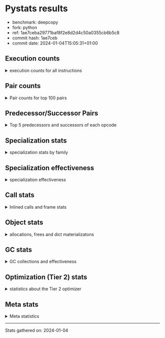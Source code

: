 
# Pystats results

- benchmark: deepcopy
- fork: python
- ref: 1ae7ceba29771baf8f2e8d2d4c50a0355cb6b5c8
- commit hash: 1ae7ceb
- commit date: 2024-01-04T15:05:31+01:00

## Execution counts

<details>
<summary> execution counts for all instructions </summary>

|Name | Count | Self | Cumulative | Miss ratio | 
|---|---:|---:|---:|---:|
| LOAD_FAST | 778,610,320 | 21.1% | 21.1% |  |
| STORE_FAST | 373,576,520 | 10.1% | 31.2% |  |
| LOAD_FAST_LOAD_FAST | 331,489,620 | 9.0% | 40.2% |  |
| LOAD_GLOBAL_BUILTIN | 173,260,100 | 4.7% | 44.9% |  |
| PUSH_NULL | 166,380,720 | 4.5% | 49.4% |  |
| POP_JUMP_IF_FALSE | 147,046,400 | 4.0% | 53.4% |  |
| RESUME_CHECK | 139,059,280 | 3.8% | 57.2% | 0.0% |
| CALL_BUILTIN_O | 132,341,320 | 3.6% | 60.8% |  |
| LOAD_ATTR_METHOD_NO_DICT | 129,187,560 | 3.5% | 64.3% |  |
| RETURN_VALUE | 123,003,460 | 3.3% | 67.6% |  |
| IS_OP | 120,995,840 | 3.3% | 70.9% |  |
| CALL_METHOD_DESCRIPTOR_FAST | 115,752,840 | 3.1% | 74.1% |  |
| CALL_PY_WITH_DEFAULTS | 75,564,840 | 2.0% | 76.1% | 8.4% |
| LOAD_GLOBAL_MODULE | 74,055,800 | 2.0% | 78.1% |  |
| POP_JUMP_IF_NONE | 68,935,700 | 1.9% | 80.0% |  |
| POP_JUMP_IF_NOT_NONE | 68,239,360 | 1.9% | 81.8% |  |
| JUMP_FORWARD | 58,941,460 | 1.6% | 83.4% |  |
| POP_TOP | 58,695,980 | 1.6% | 85.0% |  |
| JUMP_BACKWARD | 56,750,080 | 1.5% | 86.6% |  |
| CALL_PY_EXACT_ARGS | 54,012,040 | 1.5% | 88.0% | 10.4% |
| CALL_TYPE_1 | 51,527,620 | 1.4% | 89.4% |  |
| FOR_ITER_LIST | 38,625,240 | 1.0% | 90.5% |  |
| STORE_SUBSCR_DICT | 33,504,960 | 0.9% | 91.4% |  |
| LOAD_CONST | 32,462,600 | 0.9% | 92.3% |  |
| TO_BOOL_BOOL | 20,029,180 | 0.5% | 92.8% |  |
| FOR_ITER | 17,741,480 | 0.5% | 93.3% |  |
| LOAD_DEREF | 16,794,400 | 0.5% | 93.7% |  |
| CALL_BUILTIN_FAST | 16,179,000 | 0.4% | 94.2% |  |
| RETURN_CONST | 15,442,160 | 0.4% | 94.6% |  |
| STORE_FAST_STORE_FAST | 12,492,800 | 0.3% | 94.9% |  |
| UNPACK_SEQUENCE_TWO_TUPLE | 12,492,700 | 0.3% | 95.3% |  |
| LOAD_ATTR | 11,269,600 | 0.3% | 95.6% |  |
| NOP | 10,363,140 | 0.3% | 95.9% |  |
| BINARY_SUBSCR_DICT | 10,362,780 | 0.3% | 96.1% |  |
| BUILD_LIST | 10,199,620 | 0.3% | 96.4% |  |
| GET_ITER | 8,765,680 | 0.2% | 96.7% |  |
| BUILD_MAP | 8,642,640 | 0.2% | 96.9% |  |
| CALL_FUNCTION_EX | 7,086,560 | 0.2% | 97.1% |  |
| CALL | 6,478,900 | 0.2% | 97.3% |  |
| LOAD_ATTR_MODULE | 6,471,940 | 0.2% | 97.4% |  |
| INTERPRETER_EXIT | 6,471,860 | 0.2% | 97.6% |  |
| MAKE_CELL | 6,471,760 | 0.2% | 97.8% |  |
| STORE_ATTR_INSTANCE_VALUE | 5,926,020 | 0.2% | 97.9% | 6.3% |
| CALL_LIST_APPEND | 5,570,500 | 0.2% | 98.1% |  |
| FOR_ITER_TUPLE | 5,345,180 | 0.1% | 98.2% |  |
| CHECK_EXC_MATCH | 4,792,320 | 0.1% | 98.4% |  |
| POP_EXCEPT | 4,792,320 | 0.1% | 98.5% |  |
| PUSH_EXC_INFO | 4,792,320 | 0.1% | 98.6% |  |
| CALL_METHOD_DESCRIPTOR_NOARGS | 4,628,420 | 0.1% | 98.8% |  |
| LIST_EXTEND | 3,850,640 | 0.1% | 98.9% |  |
| CALL_INTRINSIC_1 | 3,850,480 | 0.1% | 99.0% |  |
| CALL_ISINSTANCE | 3,850,180 | 0.1% | 99.1% |  |
| FOR_ITER_RANGE | 3,809,420 | 0.1% | 99.2% |  |
| TO_BOOL | 3,237,640 | 0.1% | 99.3% |  |
| COPY_FREE_VARS | 3,236,160 | 0.1% | 99.4% |  |
| BUILD_TUPLE | 3,236,080 | 0.1% | 99.4% |  |
| TO_BOOL_NONE | 3,235,800 | 0.1% | 99.5% |  |
| LOAD_ATTR_METHOD_WITH_VALUES | 2,621,480 | 0.1% | 99.6% | 0.1% |
| LIST_APPEND | 2,334,720 | 0.1% | 99.7% |  |
| STORE_FAST_LOAD_FAST | 2,334,720 | 0.1% | 99.7% |  |
| POP_JUMP_IF_TRUE | 2,007,060 | 0.1% | 99.8% |  |
| SWAP | 1,556,480 | 0.0% | 99.8% |  |
| BINARY_OP_SUBTRACT_FLOAT | 1,228,880 | 0.0% | 99.9% |  |
| BINARY_OP_ADD_FLOAT | 1,228,760 | 0.0% | 99.9% | 0.0% |
| LOAD_FAST_AND_CLEAR | 778,240 | 0.0% | 99.9% |  |
| MAKE_FUNCTION | 614,720 | 0.0% | 99.9% |  |
| SET_FUNCTION_ATTRIBUTE | 614,560 | 0.0% | 99.9% |  |
| RETURN_GENERATOR | 614,400 | 0.0% | 100.0% |  |
| YIELD_VALUE | 614,400 | 0.0% | 100.0% |  |
| LOAD_ATTR_INSTANCE_VALUE | 307,180 | 0.0% | 100.0% |  |
| STORE_SUBSCR_LIST_INT | 307,180 | 0.0% | 100.0% |  |
| CALL_TUPLE_1 | 163,820 | 0.0% | 100.0% |  |
| CALL_BUILTIN_CLASS | 82,060 | 0.0% | 100.0% |  |
| LOAD_GLOBAL | 3,100 | 0.0% | 100.0% |  |
| STORE_SUBSCR | 680 | 0.0% | 100.0% |  |
| RESUME | 660 | 0.0% | 100.0% | 3.0% |
| BINARY_OP | 440 | 0.0% | 100.0% |  |
| STORE_NAME | 400 | 0.0% | 100.0% |  |
| STORE_ATTR | 300 | 0.0% | 100.0% |  |
| BINARY_SUBSCR | 200 | 0.0% | 100.0% |  |
| UNPACK_SEQUENCE | 200 | 0.0% | 100.0% |  |
| BUILD_CONST_KEY_MAP | 160 | 0.0% | 100.0% |  |
| CALL_ALLOC_AND_ENTER_INIT | 120 | 0.0% | 100.0% | 33.3% |
| EXIT_INIT_CHECK | 80 | 0.0% | 100.0% |  |
| LOAD_BUILD_CLASS | 80 | 0.0% | 100.0% |  |
| LOAD_NAME | 80 | 0.0% | 100.0% |  |
| STORE_DEREF | 80 | 0.0% | 100.0% |  |
| CALL_BUILTIN_FAST_WITH_KEYWORDS | 60 | 0.0% | 100.0% |  |


</details>

## Pair counts

<details>
<summary> Pair counts for top 100 pairs </summary>

|Pair | Count | Self | Cumulative | 
|---|---:|---:|---:|
| STORE_FAST LOAD_FAST | 177,643,700 | 4.8% | 4.8% |
| LOAD_GLOBAL_BUILTIN LOAD_FAST | 160,521,760 | 4.4% | 9.2% |
| LOAD_FAST PUSH_NULL | 139,386,880 | 3.8% | 13.0% |
| LOAD_FAST RETURN_VALUE | 119,767,300 | 3.2% | 16.2% |
| LOAD_FAST_LOAD_FAST IS_OP | 117,760,000 | 3.2% | 19.4% |
| IS_OP POP_JUMP_IF_FALSE | 115,752,960 | 3.1% | 22.5% |
| CALL_METHOD_DESCRIPTOR_FAST STORE_FAST | 115,752,840 | 3.1% | 25.7% |
| PUSH_NULL LOAD_FAST_LOAD_FAST | 108,666,880 | 2.9% | 28.6% |
| LOAD_FAST CALL_BUILTIN_O | 92,036,400 | 2.5% | 31.1% |
| CALL_PY_WITH_DEFAULTS RESUME_CHECK | 75,445,040 | 2.0% | 33.2% |
| STORE_FAST LOAD_FAST_LOAD_FAST | 74,629,200 | 2.0% | 35.2% |
| CALL_BUILTIN_O STORE_FAST | 71,475,100 | 1.9% | 37.1% |
| POP_JUMP_IF_FALSE LOAD_FAST | 70,983,680 | 1.9% | 39.0% |
| LOAD_FAST POP_JUMP_IF_NONE | 68,935,700 | 1.9% | 40.9% |
| LOAD_FAST LOAD_ATTR_METHOD_NO_DICT | 68,853,520 | 1.9% | 42.8% |
| LOAD_FAST POP_JUMP_IF_NOT_NONE | 68,239,360 | 1.9% | 44.6% |
| RESUME_CHECK LOAD_GLOBAL_BUILTIN | 68,239,240 | 1.9% | 46.5% |
| LOAD_FAST_LOAD_FAST CALL_PY_WITH_DEFAULTS | 67,580,760 | 1.8% | 48.3% |
| POP_JUMP_IF_NOT_NONE LOAD_FAST | 64,225,280 | 1.7% | 50.1% |
| LOAD_ATTR_METHOD_NO_DICT LOAD_FAST_LOAD_FAST | 64,225,220 | 1.7% | 51.8% |
| LOAD_FAST_LOAD_FAST CALL_METHOD_DESCRIPTOR_FAST | 64,225,160 | 1.7% | 53.5% |
| POP_JUMP_IF_NONE LOAD_FAST | 62,464,000 | 1.7% | 55.2% |
| LOAD_ATTR_METHOD_NO_DICT LOAD_FAST | 60,333,920 | 1.6% | 56.9% |
| RETURN_VALUE STORE_FAST | 59,392,080 | 1.6% | 58.5% |
| STORE_FAST LOAD_GLOBAL_MODULE | 56,155,960 | 1.5% | 60.0% |
| STORE_FAST JUMP_FORWARD | 55,541,760 | 1.5% | 61.5% |
| POP_JUMP_IF_FALSE LOAD_GLOBAL_BUILTIN | 54,599,420 | 1.5% | 63.0% |
| CALL_PY_EXACT_ARGS RESUME_CHECK | 53,291,620 | 1.4% | 64.4% |
| PUSH_NULL LOAD_FAST | 52,019,760 | 1.4% | 65.9% |
| CALL_TYPE_1 STORE_FAST | 51,527,620 | 1.4% | 67.2% |
| LOAD_FAST CALL_METHOD_DESCRIPTOR_FAST | 51,527,560 | 1.4% | 68.6% |
| LOAD_FAST CALL_TYPE_1 | 51,527,560 | 1.4% | 70.0% |
| LOAD_GLOBAL_MODULE LOAD_ATTR_METHOD_NO_DICT | 51,527,560 | 1.4% | 71.4% |
| LOAD_FAST_LOAD_FAST CALL_PY_EXACT_ARGS | 50,670,120 | 1.4% | 72.8% |
| JUMP_FORWARD LOAD_FAST_LOAD_FAST | 48,291,840 | 1.3% | 74.1% |
| RESUME_CHECK LOAD_FAST | 45,956,960 | 1.2% | 75.4% |
| POP_TOP JUMP_BACKWARD | 37,683,200 | 1.0% | 76.4% |
| JUMP_BACKWARD FOR_ITER_LIST | 37,068,760 | 1.0% | 77.4% |
| CALL_BUILTIN_O POP_TOP | 37,068,760 | 1.0% | 78.4% |
| FOR_ITER_LIST STORE_FAST | 37,068,760 | 1.0% | 79.4% |
| RETURN_VALUE CALL_BUILTIN_O | 37,068,720 | 1.0% | 80.4% |
| LOAD_FAST LOAD_GLOBAL_BUILTIN | 21,462,520 | 0.6% | 81.0% |
| TO_BOOL_BOOL POP_JUMP_IF_FALSE | 20,029,180 | 0.5% | 81.5% |
| POP_TOP LOAD_FAST | 14,376,960 | 0.4% | 81.9% |
| CALL_BUILTIN_O STORE_SUBSCR_DICT | 13,434,480 | 0.4% | 82.3% |
| LOAD_GLOBAL_MODULE LOAD_FAST_LOAD_FAST | 12,820,380 | 0.3% | 82.6% |
| UNPACK_SEQUENCE_TWO_TUPLE STORE_FAST_STORE_FAST | 12,492,700 | 0.3% | 83.0% |
| FOR_ITER UNPACK_SEQUENCE_TWO_TUPLE | 12,492,600 | 0.3% | 83.3% |
| JUMP_BACKWARD FOR_ITER | 12,329,200 | 0.3% | 83.7% |
| RETURN_CONST POP_TOP | 12,206,080 | 0.3% | 84.0% |
| RETURN_VALUE LOAD_FAST_LOAD_FAST | 10,485,760 | 0.3% | 84.3% |
| LOAD_FAST_LOAD_FAST PUSH_NULL | 10,485,760 | 0.3% | 84.6% |
| STORE_FAST_STORE_FAST LOAD_FAST | 10,485,760 | 0.3% | 84.8% |
| STORE_SUBSCR_DICT JUMP_BACKWARD | 10,485,700 | 0.3% | 85.1% |
| RETURN_VALUE STORE_SUBSCR_DICT | 10,485,640 | 0.3% | 85.4% |
| NOP LOAD_FAST | 10,362,880 | 0.3% | 85.7% |
| CALL_BUILTIN_O BINARY_SUBSCR_DICT | 10,362,680 | 0.3% | 86.0% |
| LOAD_FAST LOAD_CONST | 9,707,540 | 0.3% | 86.2% |
| CALL_BUILTIN_FAST STORE_FAST | 9,707,400 | 0.3% | 86.5% |
| LOAD_CONST CALL_BUILTIN_FAST | 9,707,280 | 0.3% | 86.8% |
| LOAD_FAST TO_BOOL_BOOL | 9,707,280 | 0.3% | 87.0% |
| LOAD_FAST_LOAD_FAST LOAD_FAST | 9,584,720 | 0.3% | 87.3% |
| POP_JUMP_IF_FALSE LOAD_FAST_LOAD_FAST | 9,584,640 | 0.3% | 87.5% |
| RESUME_CHECK NOP | 9,584,580 | 0.3% | 87.8% |
| LOAD_FAST STORE_SUBSCR_DICT | 9,584,520 | 0.3% | 88.1% |
| STORE_SUBSCR_DICT LOAD_GLOBAL_MODULE | 9,584,520 | 0.3% | 88.3% |
| STORE_SUBSCR_DICT LOAD_FAST | 9,420,660 | 0.3% | 88.6% |
| BUILD_MAP STORE_FAST | 8,642,560 | 0.2% | 88.8% |
| LOAD_FAST LOAD_ATTR | 8,028,460 | 0.2% | 89.0% |
| JUMP_FORWARD LOAD_GLOBAL_BUILTIN | 8,027,940 | 0.2% | 89.2% |
| LOAD_CONST LOAD_FAST | 7,864,480 | 0.2% | 89.5% |
| BUILD_LIST LOAD_FAST | 7,864,320 | 0.2% | 89.7% |
| LOAD_FAST LOAD_DEREF | 7,086,080 | 0.2% | 89.9% |
| LOAD_ATTR_MODULE PUSH_NULL | 6,471,940 | 0.2% | 90.0% |
| LOAD_CONST LOAD_CONST | 6,471,920 | 0.2% | 90.2% |
| LOAD_GLOBAL_MODULE LOAD_ATTR_MODULE | 6,471,640 | 0.2% | 90.4% |
| CALL_BUILTIN_FAST TO_BOOL_BOOL | 6,471,520 | 0.2% | 90.6% |
| LOAD_FAST_LOAD_FAST LOAD_GLOBAL_BUILTIN | 6,184,760 | 0.2% | 90.7% |
| RESUME_CHECK LOAD_DEREF | 5,857,400 | 0.2% | 90.9% |
| LOAD_DEREF LOAD_CONST | 5,857,280 | 0.2% | 91.1% |
| CALL_LIST_APPEND RETURN_CONST | 5,570,500 | 0.2% | 91.2% |
| LOAD_FAST CALL_LIST_APPEND | 5,570,440 | 0.2% | 91.4% |
| BINARY_SUBSCR_DICT LOAD_ATTR_METHOD_NO_DICT | 5,570,440 | 0.2% | 91.5% |
| GET_ITER FOR_ITER | 5,406,900 | 0.1% | 91.7% |
| LOAD_FAST STORE_ATTR_INSTANCE_VALUE | 5,242,960 | 0.1% | 91.8% |
| FOR_ITER LOAD_FAST | 5,242,880 | 0.1% | 91.9% |
| CHECK_EXC_MATCH POP_JUMP_IF_FALSE | 4,792,320 | 0.1% | 92.1% |
| POP_JUMP_IF_FALSE POP_TOP | 4,792,320 | 0.1% | 92.2% |
| BINARY_SUBSCR_DICT PUSH_EXC_INFO | 4,792,220 | 0.1% | 92.3% |
| LOAD_GLOBAL_BUILTIN CHECK_EXC_MATCH | 4,792,220 | 0.1% | 92.5% |
| PUSH_EXC_INFO LOAD_GLOBAL_BUILTIN | 4,792,120 | 0.1% | 92.6% |
| LOAD_FAST BUILD_LIST | 4,628,800 | 0.1% | 92.7% |
| CALL_METHOD_DESCRIPTOR_NOARGS GET_ITER | 4,628,420 | 0.1% | 92.8% |
| RESUME_CHECK BUILD_MAP | 4,628,420 | 0.1% | 93.0% |
| LOAD_ATTR_METHOD_NO_DICT CALL_METHOD_DESCRIPTOR_NOARGS | 4,628,360 | 0.1% | 93.1% |
| POP_EXCEPT RETURN_CONST | 4,014,080 | 0.1% | 93.2% |
| POP_JUMP_IF_NOT_NONE BUILD_MAP | 4,014,080 | 0.1% | 93.3% |
| STORE_FAST JUMP_BACKWARD | 4,014,080 | 0.1% | 93.4% |
| STORE_SUBSCR_DICT POP_EXCEPT | 4,014,020 | 0.1% | 93.5% |
| LOAD_FAST CALL_PY_WITH_DEFAULTS | 4,013,920 | 0.1% | 93.6% |


</details>

## Predecessor/Successor Pairs

<details>
<summary> Top 5 predecessors and successors of each opcode </summary>

### BINARY_SUBSCR

<details>
<summary> Successors and predecessors for BINARY_SUBSCR </summary>

|Predecessors | Count | Percentage | 
|---|---:|---:|
| CALL | 100 | 50.0% |
| CALL_BUILTIN_O | 100 | 50.0% |

|Successors | Count | Percentage | 
|---|---:|---:|
| PUSH_EXC_INFO | 100 | 50.0% |
| BINARY_SUBSCR_DICT | 100 | 50.0% |


</details>

### CHECK_EXC_MATCH

<details>
<summary> Successors and predecessors for CHECK_EXC_MATCH </summary>

|Predecessors | Count | Percentage | 
|---|---:|---:|
| LOAD_GLOBAL_BUILTIN | 4,792,220 | 100.0% |
| LOAD_GLOBAL | 100 | 0.0% |

|Successors | Count | Percentage | 
|---|---:|---:|
| POP_JUMP_IF_FALSE | 4,792,320 | 100.0% |


</details>

### GET_ITER

<details>
<summary> Successors and predecessors for GET_ITER </summary>

|Predecessors | Count | Percentage | 
|---|---:|---:|
| CALL_METHOD_DESCRIPTOR_NOARGS | 4,628,420 | 52.8% |
| LOAD_FAST | 2,949,120 | 33.6% |
| CALL | 778,400 | 8.9% |
| LOAD_CONST | 327,680 | 3.7% |
| CALL_BUILTIN_CLASS | 82,060 | 0.9% |

|Successors | Count | Percentage | 
|---|---:|---:|
| FOR_ITER | 5,406,900 | 61.7% |
| FOR_ITER_LIST | 1,556,440 | 17.8% |
| LOAD_FAST_AND_CLEAR | 778,240 | 8.9% |
| CALL_PY_EXACT_ARGS | 614,360 | 7.0% |
| FOR_ITER_TUPLE | 327,640 | 3.7% |


</details>

### NOP

<details>
<summary> Successors and predecessors for NOP </summary>

|Predecessors | Count | Percentage | 
|---|---:|---:|
| RESUME_CHECK | 9,584,580 | 92.5% |
| STORE_FAST | 778,240 | 7.5% |
| POP_TOP | 240 | 0.0% |
| RESUME | 60 | 0.0% |
| JUMP_FORWARD | 20 | 0.0% |

|Successors | Count | Percentage | 
|---|---:|---:|
| LOAD_FAST | 10,362,880 | 100.0% |
| LOAD_DEREF | 240 | 0.0% |
| LOAD_FAST_LOAD_FAST | 20 | 0.0% |


</details>

### POP_EXCEPT

<details>
<summary> Successors and predecessors for POP_EXCEPT </summary>

|Predecessors | Count | Percentage | 
|---|---:|---:|
| STORE_SUBSCR_DICT | 4,014,020 | 83.8% |
| POP_TOP | 778,240 | 16.2% |
| STORE_SUBSCR | 60 | 0.0% |

|Successors | Count | Percentage | 
|---|---:|---:|
| RETURN_CONST | 4,014,080 | 83.8% |
| JUMP_FORWARD | 778,240 | 16.2% |


</details>

### POP_TOP

<details>
<summary> Successors and predecessors for POP_TOP </summary>

|Predecessors | Count | Percentage | 
|---|---:|---:|
| CALL_BUILTIN_O | 37,068,760 | 63.2% |
| RETURN_CONST | 12,206,080 | 20.8% |
| POP_JUMP_IF_FALSE | 4,792,320 | 8.2% |
| CALL | 3,236,180 | 5.5% |
| CACHE | 614,400 | 1.0% |

|Successors | Count | Percentage | 
|---|---:|---:|
| JUMP_BACKWARD | 37,683,200 | 64.2% |
| LOAD_FAST | 14,376,960 | 24.5% |
| RETURN_CONST | 2,621,500 | 4.5% |
| JUMP_FORWARD | 2,621,440 | 4.5% |
| POP_EXCEPT | 778,240 | 1.3% |


</details>

### PUSH_EXC_INFO

<details>
<summary> Successors and predecessors for PUSH_EXC_INFO </summary>

|Predecessors | Count | Percentage | 
|---|---:|---:|
| BINARY_SUBSCR_DICT | 4,792,220 | 100.0% |
| BINARY_SUBSCR | 100 | 0.0% |

|Successors | Count | Percentage | 
|---|---:|---:|
| LOAD_GLOBAL_BUILTIN | 4,792,120 | 100.0% |
| LOAD_GLOBAL | 200 | 0.0% |


</details>

### PUSH_NULL

<details>
<summary> Successors and predecessors for PUSH_NULL </summary>

|Predecessors | Count | Percentage | 
|---|---:|---:|
| LOAD_FAST | 139,386,880 | 83.8% |
| LOAD_FAST_LOAD_FAST | 10,485,760 | 6.3% |
| LOAD_ATTR_MODULE | 6,471,940 | 3.9% |
| LOAD_DEREF | 3,850,800 | 2.3% |
| LOAD_ATTR | 3,850,540 | 2.3% |

|Successors | Count | Percentage | 
|---|---:|---:|
| LOAD_FAST_LOAD_FAST | 108,666,880 | 65.3% |
| LOAD_FAST | 52,019,760 | 31.3% |
| LOAD_CONST | 3,235,840 | 1.9% |
| CALL | 2,458,200 | 1.5% |
| CALL_ALLOC_AND_ENTER_INIT | 40 | 0.0% |


</details>

### RETURN_VALUE

<details>
<summary> Successors and predecessors for RETURN_VALUE </summary>

|Predecessors | Count | Percentage | 
|---|---:|---:|
| LOAD_FAST | 119,767,300 | 97.4% |
| BUILD_TUPLE | 2,621,440 | 2.1% |
| CALL_FUNCTION_EX | 614,400 | 0.5% |
| RETURN_VALUE | 240 | 0.0% |
| EXIT_INIT_CHECK | 80 | 0.0% |

|Successors | Count | Percentage | 
|---|---:|---:|
| STORE_FAST | 59,392,080 | 48.3% |
| CALL_BUILTIN_O | 37,068,720 | 30.1% |
| LOAD_FAST_LOAD_FAST | 10,485,760 | 8.5% |
| STORE_SUBSCR_DICT | 10,485,640 | 8.5% |
| INTERPRETER_EXIT | 2,621,460 | 2.1% |


</details>

### STORE_SUBSCR

<details>
<summary> Successors and predecessors for STORE_SUBSCR </summary>

|Predecessors | Count | Percentage | 
|---|---:|---:|
| CALL | 200 | 29.4% |
| CALL_BUILTIN_O | 200 | 29.4% |
| RETURN_VALUE | 120 | 17.6% |
| LOAD_FAST | 120 | 17.6% |
| LOAD_CONST | 40 | 5.9% |

|Successors | Count | Percentage | 
|---|---:|---:|
| STORE_SUBSCR_DICT | 320 | 47.1% |
| LOAD_FAST | 140 | 20.6% |
| POP_EXCEPT | 60 | 8.8% |
| JUMP_BACKWARD | 60 | 8.8% |
| LOAD_GLOBAL | 60 | 8.8% |


</details>

### TO_BOOL

<details>
<summary> Successors and predecessors for TO_BOOL </summary>

|Predecessors | Count | Percentage | 
|---|---:|---:|
| LOAD_FAST | 3,236,160 | 100.0% |
| TO_BOOL | 1,180 | 0.0% |
| CALL | 160 | 0.0% |
| CALL_BUILTIN_FAST | 80 | 0.0% |
| CALL_ISINSTANCE | 60 | 0.0% |

|Successors | Count | Percentage | 
|---|---:|---:|
| POP_JUMP_IF_FALSE | 3,236,140 | 100.0% |
| TO_BOOL | 1,180 | 0.0% |
| TO_BOOL_BOOL | 260 | 0.0% |
| TO_BOOL_NONE | 40 | 0.0% |
| POP_JUMP_IF_TRUE | 20 | 0.0% |


</details>

### BINARY_OP

<details>
<summary> Successors and predecessors for BINARY_OP </summary>

|Predecessors | Count | Percentage | 
|---|---:|---:|
| LOAD_CONST | 160 | 36.4% |
| LOAD_FAST | 160 | 36.4% |
| BINARY_OP | 80 | 18.2% |
| BINARY_OP_SUBTRACT_FLOAT | 40 | 9.1% |

|Successors | Count | Percentage | 
|---|---:|---:|
| STORE_FAST | 160 | 36.4% |
| BINARY_OP | 80 | 18.2% |
| LOAD_CONST | 80 | 18.2% |
| BINARY_OP_SUBTRACT_FLOAT | 80 | 18.2% |
| BINARY_OP_ADD_FLOAT | 40 | 9.1% |


</details>

### BUILD_CONST_KEY_MAP

<details>
<summary> Successors and predecessors for BUILD_CONST_KEY_MAP </summary>

|Predecessors | Count | Percentage | 
|---|---:|---:|
| LOAD_CONST | 160 | 100.0% |

|Successors | Count | Percentage | 
|---|---:|---:|
| STORE_FAST | 160 | 100.0% |


</details>

### BUILD_LIST

<details>
<summary> Successors and predecessors for BUILD_LIST </summary>

|Predecessors | Count | Percentage | 
|---|---:|---:|
| LOAD_FAST | 4,628,800 | 45.4% |
| LOAD_FAST_LOAD_FAST | 3,235,840 | 31.7% |
| RESUME_CHECK | 1,556,500 | 15.3% |
| SWAP | 778,240 | 7.6% |
| LOAD_CONST | 160 | 0.0% |

|Successors | Count | Percentage | 
|---|---:|---:|
| LOAD_FAST | 7,864,320 | 77.1% |
| STORE_FAST | 1,556,500 | 15.3% |
| SWAP | 778,240 | 7.6% |
| LOAD_CONST | 320 | 0.0% |
| LOAD_DEREF | 240 | 0.0% |


</details>

### BUILD_MAP

<details>
<summary> Successors and predecessors for BUILD_MAP </summary>

|Predecessors | Count | Percentage | 
|---|---:|---:|
| RESUME_CHECK | 4,628,420 | 53.6% |
| POP_JUMP_IF_NOT_NONE | 4,014,080 | 46.4% |
| LOAD_CONST | 80 | 0.0% |
| RESUME | 60 | 0.0% |

|Successors | Count | Percentage | 
|---|---:|---:|
| STORE_FAST | 8,642,560 | 100.0% |
| LOAD_CONST | 80 | 0.0% |


</details>

### BUILD_TUPLE

<details>
<summary> Successors and predecessors for BUILD_TUPLE </summary>

|Predecessors | Count | Percentage | 
|---|---:|---:|
| LOAD_ATTR | 2,621,440 | 81.0% |
| LOAD_FAST | 614,640 | 19.0% |

|Successors | Count | Percentage | 
|---|---:|---:|
| RETURN_VALUE | 2,621,440 | 81.0% |
| LOAD_CONST | 614,560 | 19.0% |
| LOAD_FAST | 80 | 0.0% |


</details>

### CALL

<details>
<summary> Successors and predecessors for CALL </summary>

|Predecessors | Count | Percentage | 
|---|---:|---:|
| LOAD_FAST | 3,237,360 | 50.0% |
| PUSH_NULL | 2,458,200 | 37.9% |
| LOAD_FAST_LOAD_FAST | 779,000 | 12.0% |
| CALL | 3,260 | 0.1% |
| LOAD_CONST | 480 | 0.0% |

|Successors | Count | Percentage | 
|---|---:|---:|
| POP_TOP | 3,236,180 | 49.9% |
| STORE_FAST | 1,229,440 | 19.0% |
| LOAD_FAST | 1,228,960 | 19.0% |
| GET_ITER | 778,400 | 12.0% |
| CALL | 3,260 | 0.1% |


</details>

### CALL_FUNCTION_EX

<details>
<summary> Successors and predecessors for CALL_FUNCTION_EX </summary>

|Predecessors | Count | Percentage | 
|---|---:|---:|
| CALL_INTRINSIC_1 | 3,850,480 | 54.3% |
| LOAD_FAST | 3,236,080 | 45.7% |

|Successors | Count | Percentage | 
|---|---:|---:|
| MAKE_CELL | 3,235,920 | 45.7% |
| STORE_FAST | 2,621,440 | 37.0% |
| RESUME_CHECK | 614,500 | 8.7% |
| RETURN_VALUE | 614,400 | 8.7% |
| COPY_FREE_VARS | 240 | 0.0% |


</details>

### CALL_INTRINSIC_1

<details>
<summary> Successors and predecessors for CALL_INTRINSIC_1 </summary>

|Predecessors | Count | Percentage | 
|---|---:|---:|
| LIST_EXTEND | 3,850,480 | 100.0% |

|Successors | Count | Percentage | 
|---|---:|---:|
| CALL_FUNCTION_EX | 3,850,480 | 100.0% |


</details>

### COPY_FREE_VARS

<details>
<summary> Successors and predecessors for COPY_FREE_VARS </summary>

|Predecessors | Count | Percentage | 
|---|---:|---:|
| CACHE | 2,621,520 | 81.0% |
| CALL_PY_EXACT_ARGS | 614,380 | 19.0% |
| CALL_FUNCTION_EX | 240 | 0.0% |
| CALL | 20 | 0.0% |

|Successors | Count | Percentage | 
|---|---:|---:|
| RESUME_CHECK | 2,621,660 | 81.0% |
| RETURN_GENERATOR | 614,400 | 19.0% |
| RESUME | 100 | 0.0% |


</details>

### FOR_ITER

<details>
<summary> Successors and predecessors for FOR_ITER </summary>

|Predecessors | Count | Percentage | 
|---|---:|---:|
| JUMP_BACKWARD | 12,329,200 | 69.5% |
| GET_ITER | 5,406,900 | 30.5% |
| FOR_ITER | 5,320 | 0.0% |
| SWAP | 40 | 0.0% |
| LOAD_FAST | 20 | 0.0% |

|Successors | Count | Percentage | 
|---|---:|---:|
| UNPACK_SEQUENCE_TWO_TUPLE | 12,492,600 | 70.4% |
| LOAD_FAST | 5,242,880 | 29.6% |
| FOR_ITER | 5,320 | 0.0% |
| STORE_FAST | 200 | 0.0% |
| UNPACK_SEQUENCE | 200 | 0.0% |


</details>

### IS_OP

<details>
<summary> Successors and predecessors for IS_OP </summary>

|Predecessors | Count | Percentage | 
|---|---:|---:|
| LOAD_FAST_LOAD_FAST | 117,760,000 | 97.3% |
| LOAD_CONST | 3,235,840 | 2.7% |

|Successors | Count | Percentage | 
|---|---:|---:|
| POP_JUMP_IF_FALSE | 115,752,960 | 95.7% |
| STORE_FAST | 3,235,840 | 2.7% |
| POP_JUMP_IF_TRUE | 2,007,040 | 1.7% |


</details>

### JUMP_BACKWARD

<details>
<summary> Successors and predecessors for JUMP_BACKWARD </summary>

|Predecessors | Count | Percentage | 
|---|---:|---:|
| POP_TOP | 37,683,200 | 66.4% |
| STORE_SUBSCR_DICT | 10,485,700 | 18.5% |
| STORE_FAST | 4,014,080 | 7.1% |
| LIST_APPEND | 2,334,720 | 4.1% |
| POP_JUMP_IF_TRUE | 1,843,200 | 3.2% |

|Successors | Count | Percentage | 
|---|---:|---:|
| FOR_ITER_LIST | 37,068,760 | 65.3% |
| FOR_ITER | 12,329,200 | 21.7% |
| FOR_ITER_RANGE | 3,727,260 | 6.6% |
| FOR_ITER_TUPLE | 3,624,860 | 6.4% |


</details>

### JUMP_FORWARD

<details>
<summary> Successors and predecessors for JUMP_FORWARD </summary>

|Predecessors | Count | Percentage | 
|---|---:|---:|
| STORE_FAST | 55,541,760 | 94.2% |
| POP_TOP | 2,621,440 | 4.4% |
| POP_EXCEPT | 778,240 | 1.3% |
| POP_JUMP_IF_TRUE | 20 | 0.0% |

|Successors | Count | Percentage | 
|---|---:|---:|
| LOAD_FAST_LOAD_FAST | 48,291,840 | 81.9% |
| LOAD_GLOBAL_BUILTIN | 8,027,940 | 13.6% |
| LOAD_FAST | 2,621,440 | 4.4% |
| LOAD_GLOBAL | 220 | 0.0% |
| NOP | 20 | 0.0% |


</details>

### LIST_APPEND

<details>
<summary> Successors and predecessors for LIST_APPEND </summary>

|Predecessors | Count | Percentage | 
|---|---:|---:|
| RETURN_VALUE | 2,334,720 | 100.0% |

|Successors | Count | Percentage | 
|---|---:|---:|
| JUMP_BACKWARD | 2,334,720 | 100.0% |


</details>

### LIST_EXTEND

<details>
<summary> Successors and predecessors for LIST_EXTEND </summary>

|Predecessors | Count | Percentage | 
|---|---:|---:|
| LOAD_FAST | 3,850,240 | 100.0% |
| LOAD_DEREF | 240 | 0.0% |
| LOAD_CONST | 160 | 0.0% |

|Successors | Count | Percentage | 
|---|---:|---:|
| CALL_INTRINSIC_1 | 3,850,480 | 100.0% |
| LOAD_CONST | 160 | 0.0% |


</details>

### LOAD_ATTR

<details>
<summary> Successors and predecessors for LOAD_ATTR </summary>

|Predecessors | Count | Percentage | 
|---|---:|---:|
| LOAD_FAST | 8,028,460 | 71.2% |
| LOAD_GLOBAL_MODULE | 3,236,160 | 28.7% |
| LOAD_ATTR | 4,420 | 0.0% |
| LOAD_GLOBAL | 400 | 0.0% |
| BINARY_SUBSCR_DICT | 120 | 0.0% |

|Successors | Count | Percentage | 
|---|---:|---:|
| PUSH_NULL | 3,850,540 | 34.2% |
| LOAD_ATTR_METHOD_NO_DICT | 3,236,040 | 28.7% |
| BUILD_TUPLE | 2,621,440 | 23.3% |
| STORE_FAST | 1,556,480 | 13.8% |
| LOAD_ATTR | 4,420 | 0.0% |


</details>

### LOAD_CONST

<details>
<summary> Successors and predecessors for LOAD_CONST </summary>

|Predecessors | Count | Percentage | 
|---|---:|---:|
| LOAD_FAST | 9,707,540 | 29.9% |
| LOAD_CONST | 6,471,920 | 19.9% |
| LOAD_DEREF | 5,857,280 | 18.0% |
| PUSH_NULL | 3,235,840 | 10.0% |
| RESUME_CHECK | 2,621,560 | 8.1% |

|Successors | Count | Percentage | 
|---|---:|---:|
| CALL_BUILTIN_FAST | 9,707,280 | 29.9% |
| LOAD_FAST | 7,864,480 | 24.2% |
| LOAD_CONST | 6,471,920 | 19.9% |
| IS_OP | 3,235,840 | 10.0% |
| CALL_BUILTIN_O | 3,235,760 | 10.0% |


</details>

### LOAD_DEREF

<details>
<summary> Successors and predecessors for LOAD_DEREF </summary>

|Predecessors | Count | Percentage | 
|---|---:|---:|
| LOAD_FAST | 7,086,080 | 42.2% |
| RESUME_CHECK | 5,857,400 | 34.9% |
| POP_JUMP_IF_FALSE | 3,235,840 | 19.3% |
| STORE_FAST | 614,400 | 3.7% |
| NOP | 240 | 0.0% |

|Successors | Count | Percentage | 
|---|---:|---:|
| LOAD_CONST | 5,857,280 | 34.9% |
| PUSH_NULL | 3,850,800 | 22.9% |
| CALL_PY_WITH_DEFAULTS | 3,850,120 | 22.9% |
| LOAD_GLOBAL_BUILTIN | 3,235,760 | 19.3% |
| LIST_EXTEND | 240 | 0.0% |


</details>

### LOAD_FAST

<details>
<summary> Successors and predecessors for LOAD_FAST </summary>

|Predecessors | Count | Percentage | 
|---|---:|---:|
| STORE_FAST | 177,643,700 | 22.8% |
| LOAD_GLOBAL_BUILTIN | 160,521,760 | 20.6% |
| POP_JUMP_IF_FALSE | 70,983,680 | 9.1% |
| POP_JUMP_IF_NOT_NONE | 64,225,280 | 8.2% |
| POP_JUMP_IF_NONE | 62,464,000 | 8.0% |

|Successors | Count | Percentage | 
|---|---:|---:|
| PUSH_NULL | 139,386,880 | 17.9% |
| RETURN_VALUE | 119,767,300 | 15.4% |
| CALL_BUILTIN_O | 92,036,400 | 11.8% |
| POP_JUMP_IF_NONE | 68,935,700 | 8.9% |
| LOAD_ATTR_METHOD_NO_DICT | 68,853,520 | 8.8% |


</details>

### LOAD_FAST_AND_CLEAR

<details>
<summary> Successors and predecessors for LOAD_FAST_AND_CLEAR </summary>

|Predecessors | Count | Percentage | 
|---|---:|---:|
| GET_ITER | 778,240 | 100.0% |

|Successors | Count | Percentage | 
|---|---:|---:|
| SWAP | 778,240 | 100.0% |


</details>

### LOAD_FAST_LOAD_FAST

<details>
<summary> Successors and predecessors for LOAD_FAST_LOAD_FAST </summary>

|Predecessors | Count | Percentage | 
|---|---:|---:|
| PUSH_NULL | 108,666,880 | 32.8% |
| STORE_FAST | 74,629,200 | 22.5% |
| LOAD_ATTR_METHOD_NO_DICT | 64,225,220 | 19.4% |
| JUMP_FORWARD | 48,291,840 | 14.6% |
| LOAD_GLOBAL_MODULE | 12,820,380 | 3.9% |

|Successors | Count | Percentage | 
|---|---:|---:|
| IS_OP | 117,760,000 | 35.5% |
| CALL_PY_WITH_DEFAULTS | 67,580,760 | 20.4% |
| CALL_METHOD_DESCRIPTOR_FAST | 64,225,160 | 19.4% |
| CALL_PY_EXACT_ARGS | 50,670,120 | 15.3% |
| PUSH_NULL | 10,485,760 | 3.2% |


</details>

### LOAD_GLOBAL

<details>
<summary> Successors and predecessors for LOAD_GLOBAL </summary>

|Predecessors | Count | Percentage | 
|---|---:|---:|
| STORE_FAST | 700 | 22.6% |
| LOAD_FAST | 600 | 19.4% |
| POP_JUMP_IF_FALSE | 340 | 11.0% |
| JUMP_FORWARD | 220 | 7.1% |
| PUSH_EXC_INFO | 200 | 6.5% |

|Successors | Count | Percentage | 
|---|---:|---:|
| LOAD_GLOBAL_BUILTIN | 1,020 | 32.9% |
| LOAD_FAST | 740 | 23.9% |
| LOAD_GLOBAL_MODULE | 520 | 16.8% |
| LOAD_ATTR | 400 | 12.9% |
| LOAD_FAST_LOAD_FAST | 140 | 4.5% |


</details>

### POP_JUMP_IF_FALSE

<details>
<summary> Successors and predecessors for POP_JUMP_IF_FALSE </summary>

|Predecessors | Count | Percentage | 
|---|---:|---:|
| IS_OP | 115,752,960 | 78.7% |
| TO_BOOL_BOOL | 20,029,180 | 13.6% |
| CHECK_EXC_MATCH | 4,792,320 | 3.3% |
| TO_BOOL | 3,236,140 | 2.2% |
| TO_BOOL_NONE | 3,235,800 | 2.2% |

|Successors | Count | Percentage | 
|---|---:|---:|
| LOAD_FAST | 70,983,680 | 48.3% |
| LOAD_GLOBAL_BUILTIN | 54,599,420 | 37.1% |
| LOAD_FAST_LOAD_FAST | 9,584,640 | 6.5% |
| POP_TOP | 4,792,320 | 3.3% |
| LOAD_DEREF | 3,235,840 | 2.2% |


</details>

### POP_JUMP_IF_NONE

<details>
<summary> Successors and predecessors for POP_JUMP_IF_NONE </summary>

|Predecessors | Count | Percentage | 
|---|---:|---:|
| LOAD_FAST | 68,935,700 | 100.0% |

|Successors | Count | Percentage | 
|---|---:|---:|
| LOAD_FAST | 62,464,000 | 90.6% |
| LOAD_GLOBAL_BUILTIN | 3,235,760 | 4.7% |
| LOAD_GLOBAL_MODULE | 3,235,760 | 4.7% |
| LOAD_GLOBAL | 160 | 0.0% |
| BUILD_LIST | 20 | 0.0% |


</details>

### POP_JUMP_IF_NOT_NONE

<details>
<summary> Successors and predecessors for POP_JUMP_IF_NOT_NONE </summary>

|Predecessors | Count | Percentage | 
|---|---:|---:|
| LOAD_FAST | 68,239,360 | 100.0% |

|Successors | Count | Percentage | 
|---|---:|---:|
| LOAD_FAST | 64,225,280 | 94.1% |
| BUILD_MAP | 4,014,080 | 5.9% |


</details>

### POP_JUMP_IF_TRUE

<details>
<summary> Successors and predecessors for POP_JUMP_IF_TRUE </summary>

|Predecessors | Count | Percentage | 
|---|---:|---:|
| IS_OP | 2,007,040 | 100.0% |
| TO_BOOL | 20 | 0.0% |

|Successors | Count | Percentage | 
|---|---:|---:|
| JUMP_BACKWARD | 1,843,200 | 91.8% |
| LOAD_GLOBAL_BUILTIN | 163,800 | 8.2% |
| LOAD_GLOBAL | 40 | 0.0% |
| JUMP_FORWARD | 20 | 0.0% |


</details>

### RETURN_CONST

<details>
<summary> Successors and predecessors for RETURN_CONST </summary>

|Predecessors | Count | Percentage | 
|---|---:|---:|
| CALL_LIST_APPEND | 5,570,500 | 36.1% |
| POP_EXCEPT | 4,014,080 | 26.0% |
| STORE_ATTR_INSTANCE_VALUE | 2,621,560 | 17.0% |
| POP_TOP | 2,621,500 | 17.0% |
| FOR_ITER_TUPLE | 614,400 | 4.0% |

|Successors | Count | Percentage | 
|---|---:|---:|
| POP_TOP | 12,206,080 | 79.0% |
| INTERPRETER_EXIT | 3,236,000 | 21.0% |
| EXIT_INIT_CHECK | 80 | 0.0% |


</details>

### STORE_ATTR

<details>
<summary> Successors and predecessors for STORE_ATTR </summary>

|Predecessors | Count | Percentage | 
|---|---:|---:|
| LOAD_FAST_LOAD_FAST | 220 | 73.3% |
| LOAD_FAST | 80 | 26.7% |

|Successors | Count | Percentage | 
|---|---:|---:|
| STORE_ATTR_INSTANCE_VALUE | 140 | 46.7% |
| LOAD_FAST_LOAD_FAST | 40 | 13.3% |
| LOAD_GLOBAL | 40 | 13.3% |
| RETURN_CONST | 40 | 13.3% |
| LOAD_FAST | 20 | 6.7% |


</details>

### STORE_FAST

<details>
<summary> Successors and predecessors for STORE_FAST </summary>

|Predecessors | Count | Percentage | 
|---|---:|---:|
| CALL_METHOD_DESCRIPTOR_FAST | 115,752,840 | 31.0% |
| CALL_BUILTIN_O | 71,475,100 | 19.1% |
| RETURN_VALUE | 59,392,080 | 15.9% |
| CALL_TYPE_1 | 51,527,620 | 13.8% |
| FOR_ITER_LIST | 37,068,760 | 9.9% |

|Successors | Count | Percentage | 
|---|---:|---:|
| LOAD_FAST | 177,643,700 | 47.6% |
| LOAD_FAST_LOAD_FAST | 74,629,200 | 20.0% |
| LOAD_GLOBAL_MODULE | 56,155,960 | 15.0% |
| JUMP_FORWARD | 55,541,760 | 14.9% |
| JUMP_BACKWARD | 4,014,080 | 1.1% |


</details>

### STORE_FAST_LOAD_FAST

<details>
<summary> Successors and predecessors for STORE_FAST_LOAD_FAST </summary>

|Predecessors | Count | Percentage | 
|---|---:|---:|
| FOR_ITER_TUPLE | 2,334,680 | 100.0% |
| FOR_ITER | 40 | 0.0% |

|Successors | Count | Percentage | 
|---|---:|---:|
| PUSH_NULL | 2,334,720 | 100.0% |


</details>

### STORE_FAST_STORE_FAST

<details>
<summary> Successors and predecessors for STORE_FAST_STORE_FAST </summary>

|Predecessors | Count | Percentage | 
|---|---:|---:|
| UNPACK_SEQUENCE_TWO_TUPLE | 12,492,700 | 100.0% |
| UNPACK_SEQUENCE | 100 | 0.0% |

|Successors | Count | Percentage | 
|---|---:|---:|
| LOAD_FAST | 10,485,760 | 83.9% |
| LOAD_FAST_LOAD_FAST | 2,007,040 | 16.1% |


</details>

### SWAP

<details>
<summary> Successors and predecessors for SWAP </summary>

|Predecessors | Count | Percentage | 
|---|---:|---:|
| BUILD_LIST | 778,240 | 50.0% |
| LOAD_FAST_AND_CLEAR | 778,240 | 50.0% |

|Successors | Count | Percentage | 
|---|---:|---:|
| BUILD_LIST | 778,240 | 50.0% |
| FOR_ITER_TUPLE | 778,200 | 50.0% |
| FOR_ITER | 40 | 0.0% |


</details>

### UNPACK_SEQUENCE

<details>
<summary> Successors and predecessors for UNPACK_SEQUENCE </summary>

|Predecessors | Count | Percentage | 
|---|---:|---:|
| FOR_ITER | 200 | 100.0% |

|Successors | Count | Percentage | 
|---|---:|---:|
| STORE_FAST_STORE_FAST | 100 | 50.0% |
| UNPACK_SEQUENCE_TWO_TUPLE | 100 | 50.0% |


</details>

### RESUME

<details>
<summary> Successors and predecessors for RESUME </summary>

|Predecessors | Count | Percentage | 
|---|---:|---:|
| CALL | 200 | 30.3% |
| CALL_PY_WITH_DEFAULTS | 120 | 18.2% |
| COPY_FREE_VARS | 100 | 15.2% |
| CACHE | 80 | 12.1% |
| CALL_FUNCTION_EX | 60 | 9.1% |

|Successors | Count | Percentage | 
|---|---:|---:|
| LOAD_FAST | 180 | 27.3% |
| LOAD_DEREF | 120 | 18.2% |
| NOP | 60 | 9.1% |
| BUILD_LIST | 60 | 9.1% |
| BUILD_MAP | 60 | 9.1% |


</details>

### BINARY_OP_SUBTRACT_FLOAT

<details>
<summary> Successors and predecessors for BINARY_OP_SUBTRACT_FLOAT </summary>

|Predecessors | Count | Percentage | 
|---|---:|---:|
| LOAD_FAST | 1,228,800 | 100.0% |
| BINARY_OP | 80 | 0.0% |

|Successors | Count | Percentage | 
|---|---:|---:|
| BINARY_OP_ADD_FLOAT | 1,228,720 | 100.0% |
| STORE_FAST | 120 | 0.0% |
| BINARY_OP | 40 | 0.0% |


</details>

### BINARY_SUBSCR_DICT

<details>
<summary> Successors and predecessors for BINARY_SUBSCR_DICT </summary>

|Predecessors | Count | Percentage | 
|---|---:|---:|
| CALL_BUILTIN_O | 10,362,680 | 100.0% |
| BINARY_SUBSCR | 100 | 0.0% |

|Successors | Count | Percentage | 
|---|---:|---:|
| LOAD_ATTR_METHOD_NO_DICT | 5,570,440 | 53.8% |
| PUSH_EXC_INFO | 4,792,220 | 46.2% |
| LOAD_ATTR | 120 | 0.0% |


</details>

### CALL_BUILTIN_CLASS

<details>
<summary> Successors and predecessors for CALL_BUILTIN_CLASS </summary>

|Predecessors | Count | Percentage | 
|---|---:|---:|
| LOAD_CONST | 81,840 | 99.7% |
| LOAD_FAST | 120 | 0.1% |
| CALL | 100 | 0.1% |

|Successors | Count | Percentage | 
|---|---:|---:|
| GET_ITER | 82,060 | 100.0% |


</details>

### CALL_BUILTIN_O

<details>
<summary> Successors and predecessors for CALL_BUILTIN_O </summary>

|Predecessors | Count | Percentage | 
|---|---:|---:|
| LOAD_FAST | 92,036,400 | 69.5% |
| RETURN_VALUE | 37,068,720 | 28.0% |
| LOAD_CONST | 3,235,760 | 2.4% |
| CALL | 440 | 0.0% |

|Successors | Count | Percentage | 
|---|---:|---:|
| STORE_FAST | 71,475,100 | 54.0% |
| POP_TOP | 37,068,760 | 28.0% |
| STORE_SUBSCR_DICT | 13,434,480 | 10.2% |
| BINARY_SUBSCR_DICT | 10,362,680 | 7.8% |
| STORE_SUBSCR | 200 | 0.0% |


</details>

### CALL_LIST_APPEND

<details>
<summary> Successors and predecessors for CALL_LIST_APPEND </summary>

|Predecessors | Count | Percentage | 
|---|---:|---:|
| LOAD_FAST | 5,570,440 | 100.0% |
| CALL | 60 | 0.0% |

|Successors | Count | Percentage | 
|---|---:|---:|
| RETURN_CONST | 5,570,500 | 100.0% |


</details>

### CALL_METHOD_DESCRIPTOR_FAST

<details>
<summary> Successors and predecessors for CALL_METHOD_DESCRIPTOR_FAST </summary>

|Predecessors | Count | Percentage | 
|---|---:|---:|
| LOAD_FAST_LOAD_FAST | 64,225,160 | 55.5% |
| LOAD_FAST | 51,527,560 | 44.5% |
| CALL | 120 | 0.0% |

|Successors | Count | Percentage | 
|---|---:|---:|
| STORE_FAST | 115,752,840 | 100.0% |


</details>

### CALL_METHOD_DESCRIPTOR_NOARGS

<details>
<summary> Successors and predecessors for CALL_METHOD_DESCRIPTOR_NOARGS </summary>

|Predecessors | Count | Percentage | 
|---|---:|---:|
| LOAD_ATTR_METHOD_NO_DICT | 4,628,360 | 100.0% |
| CALL | 60 | 0.0% |

|Successors | Count | Percentage | 
|---|---:|---:|
| GET_ITER | 4,628,420 | 100.0% |


</details>

### CALL_PY_EXACT_ARGS

<details>
<summary> Successors and predecessors for CALL_PY_EXACT_ARGS </summary>

|Predecessors | Count | Percentage | 
|---|---:|---:|
| LOAD_FAST_LOAD_FAST | 50,670,120 | 93.8% |
| LOAD_FAST | 2,621,400 | 4.9% |
| GET_ITER | 614,360 | 1.1% |
| CALL_PY_WITH_DEFAULTS | 106,040 | 0.2% |
| CALL | 120 | 0.0% |

|Successors | Count | Percentage | 
|---|---:|---:|
| RESUME_CHECK | 53,291,620 | 98.7% |
| COPY_FREE_VARS | 614,380 | 1.1% |
| CALL_PY_WITH_DEFAULTS | 106,020 | 0.2% |
| RESUME | 20 | 0.0% |


</details>

### CALL_PY_WITH_DEFAULTS

<details>
<summary> Successors and predecessors for CALL_PY_WITH_DEFAULTS </summary>

|Predecessors | Count | Percentage | 
|---|---:|---:|
| LOAD_FAST_LOAD_FAST | 67,580,760 | 89.4% |
| LOAD_FAST | 4,013,920 | 5.3% |
| LOAD_DEREF | 3,850,120 | 5.1% |
| CALL_PY_EXACT_ARGS | 106,020 | 0.1% |
| CALL_PY_WITH_DEFAULTS | 13,640 | 0.0% |

|Successors | Count | Percentage | 
|---|---:|---:|
| RESUME_CHECK | 75,445,040 | 99.8% |
| CALL_PY_EXACT_ARGS | 106,040 | 0.1% |
| CALL_PY_WITH_DEFAULTS | 13,640 | 0.0% |
| RESUME | 120 | 0.0% |


</details>

### CALL_TUPLE_1

<details>
<summary> Successors and predecessors for CALL_TUPLE_1 </summary>

|Predecessors | Count | Percentage | 
|---|---:|---:|
| LOAD_FAST | 163,800 | 100.0% |
| CALL | 20 | 0.0% |

|Successors | Count | Percentage | 
|---|---:|---:|
| STORE_FAST | 163,820 | 100.0% |


</details>

### CALL_TYPE_1

<details>
<summary> Successors and predecessors for CALL_TYPE_1 </summary>

|Predecessors | Count | Percentage | 
|---|---:|---:|
| LOAD_FAST | 51,527,560 | 100.0% |
| CALL | 60 | 0.0% |

|Successors | Count | Percentage | 
|---|---:|---:|
| STORE_FAST | 51,527,620 | 100.0% |


</details>

### FOR_ITER_LIST

<details>
<summary> Successors and predecessors for FOR_ITER_LIST </summary>

|Predecessors | Count | Percentage | 
|---|---:|---:|
| JUMP_BACKWARD | 37,068,760 | 96.0% |
| GET_ITER | 1,556,440 | 4.0% |
| FOR_ITER | 40 | 0.0% |

|Successors | Count | Percentage | 
|---|---:|---:|
| STORE_FAST | 37,068,760 | 96.0% |
| LOAD_FAST | 1,556,480 | 4.0% |


</details>

### FOR_ITER_RANGE

<details>
<summary> Successors and predecessors for FOR_ITER_RANGE </summary>

|Predecessors | Count | Percentage | 
|---|---:|---:|
| JUMP_BACKWARD | 3,727,260 | 97.8% |
| GET_ITER | 82,060 | 2.2% |
| FOR_ITER | 100 | 0.0% |

|Successors | Count | Percentage | 
|---|---:|---:|
| STORE_FAST | 3,727,260 | 97.8% |
| JUMP_BACKWARD | 61,440 | 1.6% |
| LOAD_CONST | 20,480 | 0.5% |
| LOAD_GLOBAL | 80 | 0.0% |
| LOAD_GLOBAL_MODULE | 80 | 0.0% |


</details>

### FOR_ITER_TUPLE

<details>
<summary> Successors and predecessors for FOR_ITER_TUPLE </summary>

|Predecessors | Count | Percentage | 
|---|---:|---:|
| JUMP_BACKWARD | 3,624,860 | 67.8% |
| SWAP | 778,200 | 14.6% |
| LOAD_FAST | 614,380 | 11.5% |
| GET_ITER | 327,640 | 6.1% |
| FOR_ITER | 100 | 0.0% |

|Successors | Count | Percentage | 
|---|---:|---:|
| STORE_FAST_LOAD_FAST | 2,334,680 | 43.7% |
| STORE_FAST | 2,068,420 | 38.7% |
| RETURN_CONST | 614,400 | 11.5% |
| JUMP_BACKWARD | 327,680 | 6.1% |


</details>

### LOAD_ATTR_METHOD_NO_DICT

<details>
<summary> Successors and predecessors for LOAD_ATTR_METHOD_NO_DICT </summary>

|Predecessors | Count | Percentage | 
|---|---:|---:|
| LOAD_FAST | 68,853,520 | 53.3% |
| LOAD_GLOBAL_MODULE | 51,527,560 | 39.9% |
| BINARY_SUBSCR_DICT | 5,570,440 | 4.3% |
| LOAD_ATTR | 3,236,040 | 2.5% |

|Successors | Count | Percentage | 
|---|---:|---:|
| LOAD_FAST_LOAD_FAST | 64,225,220 | 49.7% |
| LOAD_FAST | 60,333,920 | 46.7% |
| CALL_METHOD_DESCRIPTOR_NOARGS | 4,628,360 | 3.6% |
| CALL | 60 | 0.0% |


</details>

### LOAD_ATTR_MODULE

<details>
<summary> Successors and predecessors for LOAD_ATTR_MODULE </summary>

|Predecessors | Count | Percentage | 
|---|---:|---:|
| LOAD_GLOBAL_MODULE | 6,471,640 | 100.0% |
| LOAD_ATTR | 300 | 0.0% |

|Successors | Count | Percentage | 
|---|---:|---:|
| PUSH_NULL | 6,471,940 | 100.0% |


</details>

### LOAD_GLOBAL_BUILTIN

<details>
<summary> Successors and predecessors for LOAD_GLOBAL_BUILTIN </summary>

|Predecessors | Count | Percentage | 
|---|---:|---:|
| RESUME_CHECK | 68,239,240 | 39.4% |
| POP_JUMP_IF_FALSE | 54,599,420 | 31.5% |
| LOAD_FAST | 21,462,520 | 12.4% |
| JUMP_FORWARD | 8,027,940 | 4.6% |
| LOAD_FAST_LOAD_FAST | 6,184,760 | 3.6% |

|Successors | Count | Percentage | 
|---|---:|---:|
| LOAD_FAST | 160,521,760 | 92.6% |
| CHECK_EXC_MATCH | 4,792,220 | 2.8% |
| CALL_ISINSTANCE | 3,850,120 | 2.2% |
| CALL_BUILTIN_FAST | 3,235,760 | 1.9% |
| LOAD_FAST_LOAD_FAST | 778,200 | 0.4% |


</details>

### LOAD_GLOBAL_MODULE

<details>
<summary> Successors and predecessors for LOAD_GLOBAL_MODULE </summary>

|Predecessors | Count | Percentage | 
|---|---:|---:|
| STORE_FAST | 56,155,960 | 75.8% |
| STORE_SUBSCR_DICT | 9,584,520 | 12.9% |
| POP_JUMP_IF_FALSE | 3,235,760 | 4.4% |
| POP_JUMP_IF_NONE | 3,235,760 | 4.4% |
| LOAD_FAST | 1,228,720 | 1.7% |

|Successors | Count | Percentage | 
|---|---:|---:|
| LOAD_ATTR_METHOD_NO_DICT | 51,527,560 | 69.6% |
| LOAD_FAST_LOAD_FAST | 12,820,380 | 17.3% |
| LOAD_ATTR_MODULE | 6,471,640 | 8.7% |
| LOAD_ATTR | 3,236,160 | 4.4% |
| LOAD_CONST | 60 | 0.0% |


</details>

### RESUME_CHECK

<details>
<summary> Successors and predecessors for RESUME_CHECK </summary>

|Predecessors | Count | Percentage | 
|---|---:|---:|
| CALL_PY_WITH_DEFAULTS | 75,445,040 | 54.3% |
| CALL_PY_EXACT_ARGS | 53,291,620 | 38.3% |
| CACHE | 3,235,860 | 2.3% |
| MAKE_CELL | 3,235,860 | 2.3% |
| COPY_FREE_VARS | 2,621,660 | 1.9% |

|Successors | Count | Percentage | 
|---|---:|---:|
| LOAD_GLOBAL_BUILTIN | 68,239,240 | 49.1% |
| LOAD_FAST | 45,956,960 | 33.0% |
| NOP | 9,584,580 | 6.9% |
| LOAD_DEREF | 5,857,400 | 4.2% |
| BUILD_MAP | 4,628,420 | 3.3% |


</details>

### STORE_SUBSCR_DICT

<details>
<summary> Successors and predecessors for STORE_SUBSCR_DICT </summary>

|Predecessors | Count | Percentage | 
|---|---:|---:|
| CALL_BUILTIN_O | 13,434,480 | 40.1% |
| RETURN_VALUE | 10,485,640 | 31.3% |
| LOAD_FAST | 9,584,520 | 28.6% |
| STORE_SUBSCR | 320 | 0.0% |

|Successors | Count | Percentage | 
|---|---:|---:|
| JUMP_BACKWARD | 10,485,700 | 31.3% |
| LOAD_GLOBAL_MODULE | 9,584,520 | 28.6% |
| LOAD_FAST | 9,420,660 | 28.1% |
| POP_EXCEPT | 4,014,020 | 12.0% |
| LOAD_GLOBAL | 60 | 0.0% |


</details>

### UNPACK_SEQUENCE_TWO_TUPLE

<details>
<summary> Successors and predecessors for UNPACK_SEQUENCE_TWO_TUPLE </summary>

|Predecessors | Count | Percentage | 
|---|---:|---:|
| FOR_ITER | 12,492,600 | 100.0% |
| UNPACK_SEQUENCE | 100 | 0.0% |

|Successors | Count | Percentage | 
|---|---:|---:|
| STORE_FAST_STORE_FAST | 12,492,700 | 100.0% |


</details>

### CACHE

<details>
<summary> Successors and predecessors for CACHE </summary>

|Successors | Count | Percentage | 
|---|---:|---:|
| RESUME_CHECK | 3,235,860 | 50.0% |
| COPY_FREE_VARS | 2,621,520 | 40.5% |
| POP_TOP | 614,400 | 9.5% |
| RESUME | 80 | 0.0% |


</details>

### EXIT_INIT_CHECK

<details>
<summary> Successors and predecessors for EXIT_INIT_CHECK </summary>

|Predecessors | Count | Percentage | 
|---|---:|---:|
| RETURN_CONST | 80 | 100.0% |

|Successors | Count | Percentage | 
|---|---:|---:|
| RETURN_VALUE | 80 | 100.0% |


</details>

### INTERPRETER_EXIT

<details>
<summary> Successors and predecessors for INTERPRETER_EXIT </summary>

|Predecessors | Count | Percentage | 
|---|---:|---:|
| RETURN_CONST | 3,236,000 | 50.0% |
| RETURN_VALUE | 2,621,460 | 40.5% |
| YIELD_VALUE | 614,400 | 9.5% |


</details>

### MAKE_FUNCTION

<details>
<summary> Successors and predecessors for MAKE_FUNCTION </summary>

|Predecessors | Count | Percentage | 
|---|---:|---:|
| LOAD_CONST | 614,720 | 100.0% |

|Successors | Count | Percentage | 
|---|---:|---:|
| SET_FUNCTION_ATTRIBUTE | 614,560 | 100.0% |
| STORE_NAME | 160 | 0.0% |


</details>

### RETURN_GENERATOR

<details>
<summary> Successors and predecessors for RETURN_GENERATOR </summary>

|Predecessors | Count | Percentage | 
|---|---:|---:|
| COPY_FREE_VARS | 614,400 | 100.0% |

|Successors | Count | Percentage | 
|---|---:|---:|
| STORE_FAST | 614,400 | 100.0% |


</details>

### MAKE_CELL

<details>
<summary> Successors and predecessors for MAKE_CELL </summary>

|Predecessors | Count | Percentage | 
|---|---:|---:|
| CALL_FUNCTION_EX | 3,235,920 | 50.0% |
| MAKE_CELL | 3,235,840 | 50.0% |

|Successors | Count | Percentage | 
|---|---:|---:|
| RESUME_CHECK | 3,235,860 | 50.0% |
| MAKE_CELL | 3,235,840 | 50.0% |
| RESUME | 60 | 0.0% |


</details>

### SET_FUNCTION_ATTRIBUTE

<details>
<summary> Successors and predecessors for SET_FUNCTION_ATTRIBUTE </summary>

|Predecessors | Count | Percentage | 
|---|---:|---:|
| MAKE_FUNCTION | 614,560 | 100.0% |

|Successors | Count | Percentage | 
|---|---:|---:|
| LOAD_FAST | 614,400 | 100.0% |
| LOAD_CONST | 80 | 0.0% |
| STORE_NAME | 80 | 0.0% |


</details>

### YIELD_VALUE

<details>
<summary> Successors and predecessors for YIELD_VALUE </summary>

|Predecessors | Count | Percentage | 
|---|---:|---:|
| RETURN_VALUE | 614,400 | 100.0% |

|Successors | Count | Percentage | 
|---|---:|---:|
| INTERPRETER_EXIT | 614,400 | 100.0% |


</details>

### BINARY_OP_ADD_FLOAT

<details>
<summary> Successors and predecessors for BINARY_OP_ADD_FLOAT </summary>

|Predecessors | Count | Percentage | 
|---|---:|---:|
| BINARY_OP_SUBTRACT_FLOAT | 1,228,720 | 100.0% |
| BINARY_OP | 40 | 0.0% |

|Successors | Count | Percentage | 
|---|---:|---:|
| STORE_FAST | 1,228,760 | 100.0% |


</details>

### CALL_ALLOC_AND_ENTER_INIT

<details>
<summary> Successors and predecessors for CALL_ALLOC_AND_ENTER_INIT </summary>

|Predecessors | Count | Percentage | 
|---|---:|---:|
| PUSH_NULL | 40 | 33.3% |
| CALL | 40 | 33.3% |
| LOAD_CONST | 40 | 33.3% |

|Successors | Count | Percentage | 
|---|---:|---:|
| RESUME_CHECK | 80 | 66.7% |
| STORE_FAST | 40 | 33.3% |


</details>

### CALL_BUILTIN_FAST

<details>
<summary> Successors and predecessors for CALL_BUILTIN_FAST </summary>

|Predecessors | Count | Percentage | 
|---|---:|---:|
| LOAD_CONST | 9,707,280 | 60.0% |
| LOAD_FAST | 3,235,760 | 20.0% |
| LOAD_GLOBAL_BUILTIN | 3,235,760 | 20.0% |
| CALL | 200 | 0.0% |

|Successors | Count | Percentage | 
|---|---:|---:|
| STORE_FAST | 9,707,400 | 60.0% |
| TO_BOOL_BOOL | 6,471,520 | 40.0% |
| TO_BOOL | 80 | 0.0% |


</details>

### CALL_ISINSTANCE

<details>
<summary> Successors and predecessors for CALL_ISINSTANCE </summary>

|Predecessors | Count | Percentage | 
|---|---:|---:|
| LOAD_GLOBAL_BUILTIN | 3,850,120 | 100.0% |
| CALL | 60 | 0.0% |

|Successors | Count | Percentage | 
|---|---:|---:|
| TO_BOOL_BOOL | 3,850,120 | 100.0% |
| TO_BOOL | 60 | 0.0% |


</details>

### LOAD_ATTR_INSTANCE_VALUE

<details>
<summary> Successors and predecessors for LOAD_ATTR_INSTANCE_VALUE </summary>

|Predecessors | Count | Percentage | 
|---|---:|---:|
| LOAD_FAST_LOAD_FAST | 307,160 | 100.0% |
| LOAD_ATTR | 20 | 0.0% |

|Successors | Count | Percentage | 
|---|---:|---:|
| LOAD_CONST | 307,180 | 100.0% |


</details>

### STORE_ATTR_INSTANCE_VALUE

<details>
<summary> Successors and predecessors for STORE_ATTR_INSTANCE_VALUE </summary>

|Predecessors | Count | Percentage | 
|---|---:|---:|
| LOAD_FAST | 5,242,960 | 88.5% |
| LOAD_FAST_LOAD_FAST | 675,880 | 11.4% |
| STORE_ATTR_INSTANCE_VALUE | 7,040 | 0.1% |
| STORE_ATTR | 140 | 0.0% |

|Successors | Count | Percentage | 
|---|---:|---:|
| RETURN_CONST | 2,621,560 | 44.2% |
| LOAD_CONST | 2,621,500 | 44.2% |
| LOAD_GLOBAL_MODULE | 614,360 | 10.4% |
| LOAD_GLOBAL_BUILTIN | 61,400 | 1.0% |
| STORE_ATTR_INSTANCE_VALUE | 7,040 | 0.1% |


</details>

### STORE_SUBSCR_LIST_INT

<details>
<summary> Successors and predecessors for STORE_SUBSCR_LIST_INT </summary>

|Predecessors | Count | Percentage | 
|---|---:|---:|
| LOAD_CONST | 307,160 | 100.0% |
| STORE_SUBSCR | 20 | 0.0% |

|Successors | Count | Percentage | 
|---|---:|---:|
| LOAD_CONST | 307,180 | 100.0% |


</details>

### TO_BOOL_BOOL

<details>
<summary> Successors and predecessors for TO_BOOL_BOOL </summary>

|Predecessors | Count | Percentage | 
|---|---:|---:|
| LOAD_FAST | 9,707,280 | 48.5% |
| CALL_BUILTIN_FAST | 6,471,520 | 32.3% |
| CALL_ISINSTANCE | 3,850,120 | 19.2% |
| TO_BOOL | 260 | 0.0% |

|Successors | Count | Percentage | 
|---|---:|---:|
| POP_JUMP_IF_FALSE | 20,029,180 | 100.0% |


</details>

### TO_BOOL_NONE

<details>
<summary> Successors and predecessors for TO_BOOL_NONE </summary>

|Predecessors | Count | Percentage | 
|---|---:|---:|
| LOAD_FAST | 3,235,760 | 100.0% |
| TO_BOOL | 40 | 0.0% |

|Successors | Count | Percentage | 
|---|---:|---:|
| POP_JUMP_IF_FALSE | 3,235,800 | 100.0% |


</details>

### LOAD_BUILD_CLASS

<details>
<summary> Successors and predecessors for LOAD_BUILD_CLASS </summary>

|Predecessors | Count | Percentage | 
|---|---:|---:|
| RESUME_CHECK | 60 | 75.0% |
| RESUME | 20 | 25.0% |

|Successors | Count | Percentage | 
|---|---:|---:|
| PUSH_NULL | 80 | 100.0% |


</details>

### LOAD_NAME

<details>
<summary> Successors and predecessors for LOAD_NAME </summary>

|Predecessors | Count | Percentage | 
|---|---:|---:|
| RESUME_CHECK | 60 | 75.0% |
| RESUME | 20 | 25.0% |

|Successors | Count | Percentage | 
|---|---:|---:|
| STORE_NAME | 80 | 100.0% |


</details>

### STORE_DEREF

<details>
<summary> Successors and predecessors for STORE_DEREF </summary>

|Predecessors | Count | Percentage | 
|---|---:|---:|
| CALL_BUILTIN_FAST_WITH_KEYWORDS | 60 | 75.0% |
| CALL | 20 | 25.0% |

|Successors | Count | Percentage | 
|---|---:|---:|
| LOAD_DEREF | 80 | 100.0% |


</details>

### STORE_NAME

<details>
<summary> Successors and predecessors for STORE_NAME </summary>

|Predecessors | Count | Percentage | 
|---|---:|---:|
| MAKE_FUNCTION | 160 | 40.0% |
| LOAD_CONST | 80 | 20.0% |
| SET_FUNCTION_ATTRIBUTE | 80 | 20.0% |
| LOAD_NAME | 80 | 20.0% |

|Successors | Count | Percentage | 
|---|---:|---:|
| LOAD_CONST | 240 | 60.0% |
| LOAD_FAST | 80 | 20.0% |
| RETURN_CONST | 80 | 20.0% |


</details>

### CALL_BUILTIN_FAST_WITH_KEYWORDS

<details>
<summary> Successors and predecessors for CALL_BUILTIN_FAST_WITH_KEYWORDS </summary>

|Predecessors | Count | Percentage | 
|---|---:|---:|
| LOAD_GLOBAL_BUILTIN | 40 | 66.7% |
| CALL | 20 | 33.3% |

|Successors | Count | Percentage | 
|---|---:|---:|
| STORE_DEREF | 60 | 100.0% |


</details>

### LOAD_ATTR_METHOD_WITH_VALUES

<details>
<summary> Successors and predecessors for LOAD_ATTR_METHOD_WITH_VALUES </summary>

|Predecessors | Count | Percentage | 
|---|---:|---:|
| LOAD_FAST | 2,621,400 | 100.0% |
| LOAD_ATTR_METHOD_WITH_VALUES | 60 | 0.0% |
| LOAD_ATTR | 20 | 0.0% |

|Successors | Count | Percentage | 
|---|---:|---:|
| LOAD_FAST | 2,621,420 | 100.0% |
| LOAD_ATTR_METHOD_WITH_VALUES | 60 | 0.0% |


</details>


</details>

## Specialization stats

<details>
<summary> specialization stats by family </summary>

### BINARY_OP

<details>
<summary> specialization stats for BINARY_OP family </summary>

|Kind | Count | Ratio | 
|---|---:|---:|
|     deferred | 340 | 0.0% |
|          hit | 2,457,580 | 100.0% |
|         miss | 60 | 0.0% |

| | Count | Ratio | 
|---|---:|---:|
| Success | 120 | 75.0% |
| Failure | 40 | 25.0% |

|Failure kind | Count | Ratio | 
|---|---:|---:|
| multiply different types | 40 | 100.0% |


</details>

### BINARY_SUBSCR

<details>
<summary> specialization stats for BINARY_SUBSCR family </summary>

|Kind | Count | Ratio | 
|---|---:|---:|
|     deferred | 100 | 0.0% |
|          hit | 10,362,780 | 100.0% |

| | Count | Ratio | 
|---|---:|---:|
| Success | 100 | 100.0% |
| Failure | 0 | 0.0% |


</details>

### CALL

<details>
<summary> specialization stats for CALL family </summary>

|Kind | Count | Ratio | 
|---|---:|---:|
|     deferred | 18,211,940 | 3.9% |
|          hit | 447,709,140 | 96.0% |
|         miss | 11,963,680 | 2.6% |

| | Count | Ratio | 
|---|---:|---:|
| Success | 227,380 | 98.6% |
| Failure | 3,260 | 1.4% |

|Failure kind | Count | Ratio | 
|---|---:|---:|
| cfunc noargs | 1,500 | 46.0% |
| meth descr varargs keywords | 1,180 | 36.2% |
| class no vectorcall | 580 | 17.8% |


</details>

### FOR_ITER

<details>
<summary> specialization stats for FOR_ITER family </summary>

|Kind | Count | Ratio | 
|---|---:|---:|
|     deferred | 17,735,920 | 27.1% |
|          hit | 47,779,840 | 72.9% |

| | Count | Ratio | 
|---|---:|---:|
| Success | 240 | 4.3% |
| Failure | 5,320 | 95.7% |

|Failure kind | Count | Ratio | 
|---|---:|---:|
| dict items | 4,280 | 80.5% |
| zip | 1,040 | 19.5% |


</details>

### LOAD_ATTR

<details>
<summary> specialization stats for LOAD_ATTR family </summary>

|Kind | Count | Ratio | 
|---|---:|---:|
|     deferred | 11,267,780 | 7.5% |
|          hit | 138,584,980 | 92.5% |
|         miss | 3,180 | 0.0% |

| | Count | Ratio | 
|---|---:|---:|
| Success | 680 | 13.6% |
| Failure | 4,320 | 86.4% |

|Failure kind | Count | Ratio | 
|---|---:|---:|
| class attr descriptor | 2,020 | 46.8% |
| method | 1,960 | 45.4% |
| metaclass attribute | 340 | 7.9% |


</details>

### LOAD_GLOBAL

<details>
<summary> specialization stats for LOAD_GLOBAL family </summary>

|Kind | Count | Ratio | 
|---|---:|---:|
|     deferred | 1,560 | 0.0% |
|          hit | 247,315,900 | 100.0% |

| | Count | Ratio | 
|---|---:|---:|
| Success | 1,540 | 100.0% |
| Failure | 0 | 0.0% |


</details>

### POP_JUMP_IF_FALSE

<details>
<summary> specialization stats for POP_JUMP_IF_FALSE family </summary>


</details>

### POP_JUMP_IF_NONE

<details>
<summary> specialization stats for POP_JUMP_IF_NONE family </summary>


</details>

### POP_JUMP_IF_NOT_NONE

<details>
<summary> specialization stats for POP_JUMP_IF_NOT_NONE family </summary>


</details>

### POP_JUMP_IF_TRUE

<details>
<summary> specialization stats for POP_JUMP_IF_TRUE family </summary>


</details>

### STORE_ATTR

<details>
<summary> specialization stats for STORE_ATTR family </summary>

|Kind | Count | Ratio | 
|---|---:|---:|
|     deferred | 368,000 | 6.2% |
|          hit | 5,551,140 | 93.7% |
|         miss | 374,880 | 6.3% |

| | Count | Ratio | 
|---|---:|---:|
| Success | 7,180 | 100.0% |
| Failure | 0 | 0.0% |


</details>

### STORE_SUBSCR

<details>
<summary> specialization stats for STORE_SUBSCR family </summary>

|Kind | Count | Ratio | 
|---|---:|---:|
|     deferred | 340 | 0.0% |
|          hit | 33,812,140 | 100.0% |

| | Count | Ratio | 
|---|---:|---:|
| Success | 340 | 100.0% |
| Failure | 0 | 0.0% |


</details>

### TO_BOOL

<details>
<summary> specialization stats for TO_BOOL family </summary>

|Kind | Count | Ratio | 
|---|---:|---:|
|     deferred | 3,236,160 | 12.2% |
|          hit | 23,264,980 | 87.8% |

| | Count | Ratio | 
|---|---:|---:|
| Success | 300 | 20.3% |
| Failure | 1,180 | 79.7% |

|Failure kind | Count | Ratio | 
|---|---:|---:|
| tuple | 1,180 | 100.0% |


</details>

### UNPACK_SEQUENCE

<details>
<summary> specialization stats for UNPACK_SEQUENCE family </summary>

|Kind | Count | Ratio | 
|---|---:|---:|
|     deferred | 100 | 0.0% |
|          hit | 12,492,700 | 100.0% |

| | Count | Ratio | 
|---|---:|---:|
| Success | 100 | 100.0% |
| Failure | 0 | 0.0% |


</details>


</details>

## Specialization effectiveness

<details>
<summary> specialization effectiveness </summary>

|Instructions | Count | Ratio | 
|---|---:|---:|
| Basic | 2,241,651,320 | 60.8% |
| Not specialized | 324,961,060 | 8.8% |
| Specialized hits | 1,108,390,440 | 30.1% |
| Specialized misses | 12,341,820 | 0.3% |

### Deferred by instruction

<details>
<summary> deferred by instruction </summary>

|Name | Count | Ratio | 
|---|---:|---:|
| CALL | 18,211,940 | 35.8% |
| FOR_ITER | 17,735,920 | 34.9% |
| LOAD_ATTR | 11,267,780 | 22.2% |
| TO_BOOL | 3,236,160 | 6.4% |
| STORE_ATTR | 368,000 | 0.7% |
| LOAD_GLOBAL | 1,560 | 0.0% |
| STORE_SUBSCR | 340 | 0.0% |
| BINARY_OP | 340 | 0.0% |
| BINARY_SUBSCR | 100 | 0.0% |
| UNPACK_SEQUENCE | 100 | 0.0% |


</details>

### Misses by instruction

<details>
<summary> misses by instruction </summary>

|Name | Count | Ratio | 
|---|---:|---:|
| CALL_PY_WITH_DEFAULTS | 6,343,760 | 51.4% |
| CALL_PY_EXACT_ARGS | 5,619,880 | 45.5% |
| STORE_ATTR_INSTANCE_VALUE | 374,880 | 3.0% |
| LOAD_ATTR_METHOD_WITH_VALUES | 3,180 | 0.0% |
| BINARY_OP_ADD_FLOAT | 60 | 0.0% |
| CALL_ALLOC_AND_ENTER_INIT | 40 | 0.0% |
| RESUME | 20 | 0.0% |
| RESUME_CHECK | 20 | 0.0% |
| CHECK_EXC_MATCH | 0 | 0.0% |
| GET_ITER | 0 | 0.0% |


</details>


</details>

## Call stats

<details>
<summary> Inlined calls and frame stats </summary>

| | Count | Ratio | 
|---|---:|---:|
| Calls to PyEval_EvalDefault | 6,471,860 | 4.6% |
| Calls to Python functions inlined | 133,202,480 | 95.4% |
| Calls via PyEval_EvalFrame (total) | 6,471,860 | 4.6% |
| Calls via PyEval_EvalFrame (vector) | 5,243,060 | 3.8% |
| Calls via PyEval_EvalFrame (generator) | 1,228,800 | 0.9% |
| Calls via PyEval_EvalFrame (legacy) | 0 | 0.0% |
| Calls via PyEval_EvalFrame (function vectorcall) | 5,242,980 | 3.8% |
| Calls via PyEval_EvalFrame (build class) | 80 | 0.0% |
| Calls via PyEval_EvalFrame (slot) | 0 | 0.0% |
| Calls via PyEval_EvalFrame (function ex) | 3,850,720 | 2.8% |
| Calls via PyEval_EvalFrame (api) | 0 | 0.0% |
| Calls via PyEval_EvalFrame (method) | 20 | 0.0% |
| Frame objects created | 4,792,320 | 3.4% |
| Frames pushed | 117,613,400 | 84.2% |


</details>

## Object stats

<details>
<summary> allocations, frees and dict materializatons </summary>

| | Count | Ratio | 
|---|---:|---:|
| Allocations from freelist | 52,949,280 | 24.2% |
| Frees to freelist | 52,988,980 |  |
| Allocations | 165,973,340 | 75.8% |
| Allocations to 512 bytes | 165,973,020 | 75.8% |
| Allocations to 4 kbytes | 320 | 0.0% |
| Allocations over 4 kbytes | 0 | 0.0% |
| Frees | 168,267,540 |  |
| New values | 3,235,920 |  |
| Interpreter increfs | 1,640,102,880 | 82.3% |
| Interpreter decrefs | 1,877,349,720 | 85.6% |
| Increfs | 353,234,762 | 17.7% |
| Decrefs | 314,558,149 | 14.4% |
| Materialize dict (on request) | 3,548,920 | 109.7% |
| Materialize dict (new key) | 0 | 0.0% |
| Materialize dict (too big) | 0 | 0.0% |
| Materialize dict (str subclass) | 0 | 0.0% |
| Dematerialize dict | 312,920 | 9.7% |
| Method cache hits | 5,784,378 |  |
| Method cache misses | 442 |  |
| Method cache collisions | 1,053 |  |
| Method cache dunder hits | 36,664,753 |  |
| Method cache dunder misses | 967 |  |


</details>

## GC stats

<details>
<summary> GC collections and effectiveness </summary>

|Generation | Collections | Objects collected | Object visits | 
|---:|---:|---:|---:|
| 0 | 40 | 360 | 14,920 |
| 1 | 0 | 0 | 0 |
| 2 | 0 | 0 | 0 |


</details>

## Optimization (Tier 2) stats

<details>
<summary> statistics about the Tier 2 optimizer </summary>

| | Count | Ratio | 
|---|---:|---:|
| Optimization attempts | 0 |  |
| Traces created | 0 |  |
| Trace stack overflow | 0 |  |
| Trace stack underflow | 0 |  |
| Trace too long | 0 |  |
| Trace too short | 0 |  |
| Inner loop found | 0 |  |
| Recursive call | 0 |  |
| Low confidence | 0 |  |
| Traces executed | 0 |  |
| Uops executed | 0 |  |

### Trace length histogram

<details>
<summary> trace length histogram </summary>

|Range | Count | Ratio | 
|---|---:|---:|
| <= 1 | 0 |  |


</details>

### Optimized trace length histogram

<details>
<summary> optimized trace length histogram </summary>

|Range | Count | Ratio | 
|---|---:|---:|
| <= 1 | 0 |  |


</details>

### Trace run length histogram

<details>
<summary> trace run length histogram </summary>

|Range | Count | Ratio | 
|---|---:|---:|
| <= 1 | 0 |  |


</details>

### Uop execution stats

<details>
<summary> uop execution stats </summary>


</details>

### Unsupported opcodes

<details>
<summary> unsupported opcodes </summary>


</details>


</details>

## Meta stats

<details>
<summary> Meta statistics </summary>

| | Count | 
|---|---:|
| Number of data files | 60 |


</details>

---
Stats gathered on: 2024-01-04
